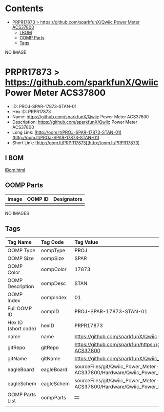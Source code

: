 



Contents
========

* [PRPR17873 > https://github.com/sparkfunX/Qwiic Power Meter ACS37800](#prpr17873--httpsgithubcomsparkfunxqwiic-power-meter-acs37800)
	* [I BOM](#i-bom)
	* [OOMP Parts](#oomp-parts)
	* [Tags](#tags)
  
NO IMAGE  
# PRPR17873 > https://github.com/sparkfunX/Qwiic Power Meter ACS37800

- ID: PROJ-SPAR-17873-STAN-01
- Hex ID: PRPR17873
- Name: https://github.com/sparkfunX/Qwiic Power Meter ACS37800
- Description: https://github.com/sparkfunX/Qwiic Power Meter ACS37800
- Long Link: [http://oom.lt/PROJ-SPAR-17873-STAN-01](http://oom.lt/PROJ-SPAR-17873-STAN-01)
- Short Link: [http://oom.lt/PRPR17873](http://oom.lt/PRPR17873)

## I BOM
  
[iBom.html](https://htmlpreview.github.io/?https://github.com/oomlout/oomlout_OOMP_projects_V2/blob/main/PROJ/SPAR/17873/STAN/01/ibom.html)
## OOMP Parts
  

|Image|OOMP ID|Designators|
| :--- | :--- | :--- |
||||
  
NO IMAGES  
## Tags
  

|Tag Name|Tag Code|Tag Value|
| :--- | :--- | :--- |
|OOMP Type|oompType|PROJ|
|OOMP Size|oompSize|SPAR|
|OOMP Color|oompColor|17873|
|OOMP Description|oompDesc|STAN|
|OOMP Index|oompIndex|01|
|Full OOMP ID|oompID|PROJ-SPAR-17873-STAN-01|
|Hex ID (short code)|hexID|PRPR17873|
|name|name|https://github.com/sparkfunX/Qwiic Power Meter ACS37800|
|gitRepo|gitRepo|https://github.com/sparkfun/https://github.com/sparkfunX/Qwiic_Power_Meter-ACS37800|
|gitName|gitName|https://github.com/sparkfunX/Qwiic_Power_Meter-ACS37800|
|eagleBoard|eagleBoard|sourceFiles/git/Qwiic_Power_Meter-ACS37800/Hardware/Qwiic_Power_Meter-ACS37800.brd|
|eagleSchem|eagleSchem|sourceFiles/git/Qwiic_Power_Meter-ACS37800/Hardware/Qwiic_Power_Meter-ACS37800.sch|
|OOMP Parts List|oompParts|<table><tr><td></td></tr></table>|
||||
